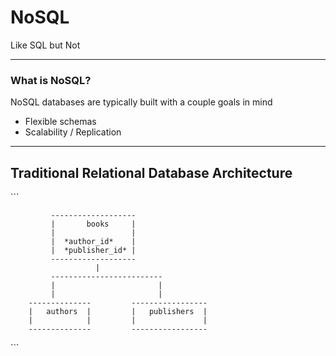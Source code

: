 # NoSQL

Like SQL but Not

---

### What is NoSQL? 


NoSQL databases are typically built with a couple goals in mind

- Flexible schemas
- Scalability / Replication 
 
 ---
 
 ## Traditional Relational Database Architecture
 
 ​```
 
             -------------------
             |       books     |
             |                 |
             |  *author_id*    |
             |  *publisher_id* |
             -------------------
                       |
             -------------------------
             |                       |
             |                       |
        --------------         -----------------
        |   authors  |         |   publishers  |
        |            |         |               |
        --------------         -----------------
                
 ​```
